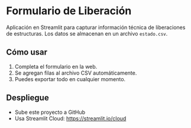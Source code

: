 # Formulario de Liberación

Aplicación en Streamlit para capturar información técnica de liberaciones de estructuras. Los datos se almacenan en un archivo `estado.csv`.

## Cómo usar

1. Completa el formulario en la web.
2. Se agregan filas al archivo CSV automáticamente.
3. Puedes exportar todo en cualquier momento.

## Despliegue

- Sube este proyecto a GitHub
- Usa Streamlit Cloud: https://streamlit.io/cloud

